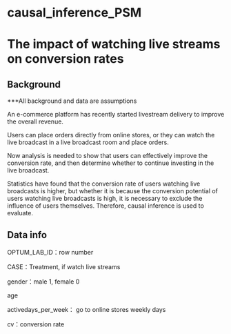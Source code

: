 # causal_inference_PSM
# The impact of watching live streams on conversion rates

## Background

***All background and data are assumptions





An e-commerce platform has recently started livestream delivery to improve the overall revenue. 

Users can place orders directly from online stores, or they can watch the live broadcast in a live broadcast room and place orders.

Now analysis is needed to show that users can effectively improve the conversion rate, and then determine whether to continue investing in the live broadcast.

Statistics have found that the conversion rate of users watching live broadcasts is higher, but whether it is because the conversion potential of users watching live broadcasts is high, it is necessary to exclude the influence of users themselves. Therefore, causal inference is used to evaluate.


## Data info
OPTUM_LAB_ID：row number 

CASE：Treatment, if watch live streams

gender：male 1, female 0

age

activedays_per_week： go to online stores weekly days

cv：conversion rate



